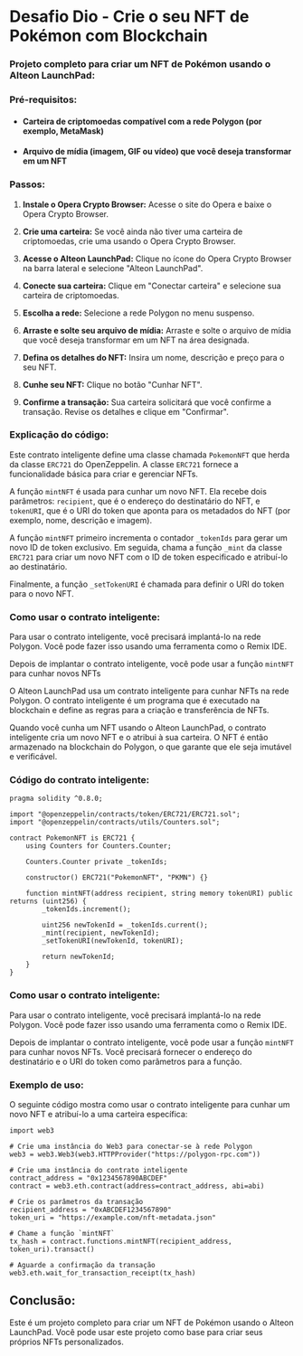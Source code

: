 # Desafio Dio - **Crie o seu NFT de Pokémon com Blockchain**



### **Projeto completo para criar um NFT de Pokémon usando o Alteon LaunchPad:**



### **Pré-requisitos:**



- #### Carteira de criptomoedas compatível com a rede Polygon (por exemplo, MetaMask)

  

- #### Arquivo de mídia (imagem, GIF ou vídeo) que você deseja transformar em um NFT

  

### **Passos:**

1. **Instale o Opera Crypto Browser:** Acesse o site do Opera e baixe o Opera Crypto Browser.

   

2. **Crie uma carteira:** Se você ainda não tiver uma carteira de criptomoedas, crie uma usando o Opera Crypto Browser.

   

3. **Acesse o Alteon LaunchPad:** Clique no ícone do Opera Crypto Browser na barra lateral e selecione "Alteon LaunchPad".

   

4. **Conecte sua carteira:** Clique em "Conectar carteira" e selecione sua carteira de criptomoedas.

   

5. **Escolha a rede:** Selecione a rede Polygon no menu suspenso.

   

6. **Arraste e solte seu arquivo de mídia:** Arraste e solte o arquivo de mídia que você deseja transformar em um NFT na área designada.

   

7. **Defina os detalhes do NFT:** Insira um nome, descrição e preço para o seu NFT.

   

8. **Cunhe seu NFT:** Clique no botão "Cunhar NFT".

   

9. **Confirme a transação:** Sua carteira solicitará que você confirme a transação. Revise os detalhes e clique em "Confirmar".



### **Explicação do código:**

Este contrato inteligente define uma classe chamada `PokemonNFT` que herda da classe `ERC721` do OpenZeppelin. A classe `ERC721` fornece a funcionalidade básica para criar e gerenciar NFTs.

A função `mintNFT` é usada para cunhar um novo NFT. Ela recebe dois parâmetros: `recipient`, que é o endereço do destinatário do NFT, e `tokenURI`, que é o URI do token que aponta para os metadados do NFT (por exemplo, nome, descrição e imagem).

A função `mintNFT` primeiro incrementa o contador `_tokenIds` para gerar um novo ID de token exclusivo. Em seguida, chama a função `_mint` da classe `ERC721` para criar um novo NFT com o ID de token especificado e atribuí-lo ao destinatário.

Finalmente, a função `_setTokenURI` é chamada para definir o URI do token para o novo NFT.



### **Como usar o contrato inteligente:**



Para usar o contrato inteligente, você precisará implantá-lo na rede Polygon. Você pode fazer isso usando uma ferramenta como o Remix IDE.

Depois de implantar o contrato inteligente, você pode usar a função `mintNFT` para cunhar novos NFTs



O Alteon LaunchPad usa um contrato inteligente para cunhar NFTs na rede Polygon. O contrato inteligente é um programa que é executado na blockchain e define as regras para a criação e transferência de NFTs.

Quando você cunha um NFT usando o Alteon LaunchPad, o contrato inteligente cria um novo NFT e o atribui à sua carteira. O NFT é então armazenado na blockchain do Polygon, o que garante que ele seja imutável e verificável.



### **Código do contrato inteligente:**



```plaintext
pragma solidity ^0.8.0;

import "@openzeppelin/contracts/token/ERC721/ERC721.sol";
import "@openzeppelin/contracts/utils/Counters.sol";

contract PokemonNFT is ERC721 {
    using Counters for Counters.Counter;

    Counters.Counter private _tokenIds;

    constructor() ERC721("PokemonNFT", "PKMN") {}

    function mintNFT(address recipient, string memory tokenURI) public returns (uint256) {
        _tokenIds.increment();

        uint256 newTokenId = _tokenIds.current();
        _mint(recipient, newTokenId);
        _setTokenURI(newTokenId, tokenURI);

        return newTokenId;
    }
}
```



### **Como usar o contrato inteligente:**



Para usar o contrato inteligente, você precisará implantá-lo na rede Polygon. Você pode fazer isso usando uma ferramenta como o Remix IDE.

Depois de implantar o contrato inteligente, você pode usar a função `mintNFT` para cunhar novos NFTs. Você precisará fornecer o endereço do destinatário e o URI do token como parâmetros para a função.



### **Exemplo de uso:**

O seguinte código mostra como usar o contrato inteligente para cunhar um novo NFT e atribuí-lo a uma carteira específica:

```
import web3

# Crie uma instância do Web3 para conectar-se à rede Polygon
web3 = web3.Web3(web3.HTTPProvider("https://polygon-rpc.com"))

# Crie uma instância do contrato inteligente
contract_address = "0x1234567890ABCDEF"
contract = web3.eth.contract(address=contract_address, abi=abi)

# Crie os parâmetros da transação
recipient_address = "0xABCDEF1234567890"
token_uri = "https://example.com/nft-metadata.json"

# Chame a função `mintNFT`
tx_hash = contract.functions.mintNFT(recipient_address, token_uri).transact()

# Aguarde a confirmação da transação
web3.eth.wait_for_transaction_receipt(tx_hash)
```



## **Conclusão:**



Este é um projeto completo para criar um NFT de Pokémon usando o Alteon LaunchPad. Você pode usar este projeto como base para criar seus próprios NFTs personalizados.
